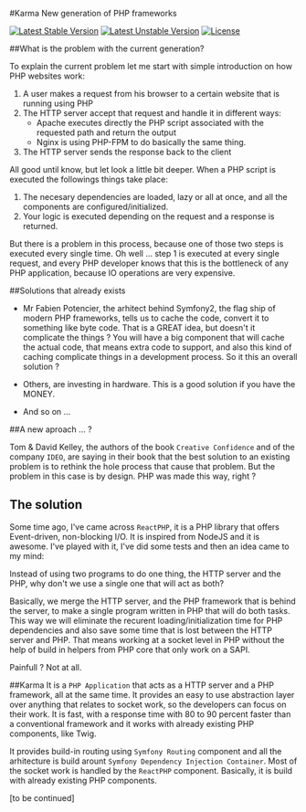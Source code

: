 #Karma
New generation of PHP frameworks

[![Latest Stable Version](https://poser.pugx.org/thinframe/karma/v/stable.png)](https://packagist.org/packages/thinframe/karma)
[![Latest Unstable Version](https://poser.pugx.org/thinframe/karma/v/unstable.png)](https://packagist.org/packages/thinframe/karma)
[![License](https://poser.pugx.org/thinframe/karma/license.png)](https://packagist.org/packages/thinframe/karma)

##What is the problem with the current generation?

To explain the current problem let me start with simple introduction on how PHP websites work:

1. A user makes a request from his browser to a certain website that is running using PHP
2. The HTTP server accept that request and handle it in different ways:
    * Apache executes directly the PHP script associated with the requested path and return the output
    * Nginx is using PHP-FPM to do basically the same thing.
3. The HTTP server sends the response back to the client


All good until know, but let look a little bit deeper. When a PHP script is executed the followings things take place:

1. The necesary dependencies are loaded, lazy or all at once, and all the components are configured/initialized.
2. Your logic is executed depending on the request and a response is returned.

But there is a problem in this process, because one of those two steps is executed every single time. Oh well ... 
step 1 is executed at every single request, and every PHP developer knows that this is the bottleneck of any PHP application, because IO operations are very expensive. 

##Solutions that already exists

* Mr Fabien Potencier, the arhitect behind Symfony2, the flag ship of modern PHP frameworks, tells us to cache the code, convert it to something like byte code. That is a GREAT idea, but doesn't it complicate the things ? You will have a big component that will cache the actual code, that means extra code to support, and also this kind of caching complicate things
in a development process. So it this an overall solution ? 

* Others, are investing in hardware. This is a good solution if you have the MONEY.
* And so on ... 


##A new aproach ... ?

Tom & David Kelley, the authors of the book `Creative Confidence` and of the company `IDEO`, are saying in their book that the best solution to an existing problem is to rethink the hole process that cause that problem. But the problem in this case is by design. PHP was made this way, right ? 

## The solution

Some time ago, I've came across `ReactPHP`, it is a PHP library that offers Event-driven, non-blocking I/O. It is inspired from NodeJS and it is awesome. I've played with it, I've did some tests and then an idea came to my mind:

Instead of using two programs to do one thing, the HTTP server and the PHP, why don't we use a single one that will act as both? 

Basically, we merge the HTTP server, and the PHP framework that is behind the server, to make a single program written in PHP that will do both tasks. This way we will eliminate the recurent loading/initialization time for PHP dependencies and also save some time that is lost between the HTTP server and PHP. That means working at a socket level in PHP without the help of build in helpers from PHP core that only work on a SAPI. 

Painfull ? Not at all. 

##Karma
It is a ` PHP Application ` that acts as a HTTP server and a PHP framework, all at the same time. It provides an easy to use abstraction layer over anything that relates to socket work, so the developers can focus on their work. It is fast, with a response time with 80 to 90 percent faster than a conventional framework and it works with already existing PHP components, like Twig. 

It provides build-in routing using `Symfony Routing` component and all the arhitecture is build arount `Symfony Dependency Injection Container`. Most of the socket work is handled by the `ReactPHP` component. Basically, it is build with already existing PHP components. 

[to be continued]